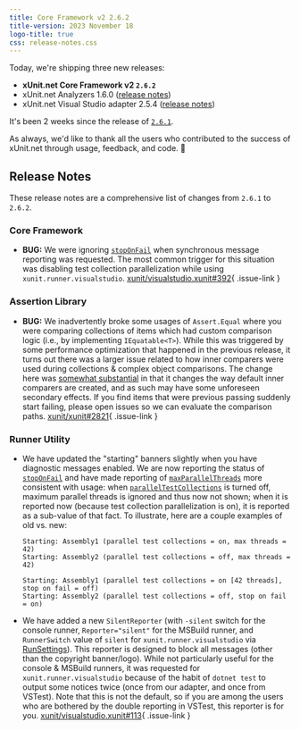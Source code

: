 ```yaml
---
title: Core Framework v2 2.6.2
title-version: 2023 November 18
logo-title: true
css: release-notes.css
---
```


Today, we're shipping three new releases:

* **xUnit.net Core Framework v2 `2.6.2`**
* xUnit.net Analyzers 1.6.0  ([release notes](/releases/analyzers/1.6.0))
* xUnit.net Visual Studio adapter 2.5.4 ([release notes](/releases/visualstudio/2.5.4))

It's been 2 weeks since the release of [`2.6.1`](/releases/v2/2.6.1).

As always, we'd like to thank all the users who contributed to the success of xUnit.net through usage, feedback, and code. 🎉

## Release Notes

These release notes are a comprehensive list of changes from `2.6.1` to `2.6.2`.

### Core Framework

* **BUG:** We were ignoring [`stopOnFail`](/docs/config-xunit-runner-json#stopOnFail) when synchronous message reporting was requested. The most common trigger for this situation was disabling test collection parallelization while using `xunit.runner.visualstudio`. [xunit/visualstudio.xunit#392](https://github.com/xunit/visualstudio.xunit/issues/392){ .issue-link }

### Assertion Library

* **BUG:** We inadvertently broke some usages of `Assert.Equal` where you were comparing collections of items which had custom comparison logic (i.e., by implementing `IEquatable<T>`). While this was triggered by some performance optimization that happened in the previous release, it turns out there was a larger issue related to how inner comparers were used during collections & complex object comparisons. The change here was [somewhat substantial](https://github.com/xunit/assert.xunit/commit/455865ac846c0812e80ffb1c4a46b9d5d35ff828) in that it changes the way default inner comparers are created, and as such may have some unforeseen secondary effects. If you find items that were previous passing suddenly start failing, please open issues so we can evaluate the comparison paths. [xunit/xunit#2821](https://github.com/xunit/xunit/issues/2821){ .issue-link }

### Runner Utility

* We have updated the "starting" banners slightly when you have diagnostic messages enabled. We are now reporting the status of [`stopOnFail`](/docs/config-xunit-runner-json#stopOnFail) and have made reporting of [`maxParallelThreads`](/docs/config-xunit-runner-json#maxParallelThreads) more consistent with usage: when [`parallelTestCollections`](/docs/config-xunit-runner-json#parallelTestCollections) is turned off, maximum parallel threads is ignored and thus now not shown; when it is reported now (because test collection parallelization is on), it is reported as a sub-value of that fact. To illustrate, here are   a couple examples of old vs. new:

  ```text
  Starting: Assembly1 (parallel test collections = on, max threads = 42)
  Starting: Assembly2 (parallel test collections = off, max threads = 42)
  ```

  ```text
  Starting: Assembly1 (parallel test collections = on [42 threads], stop on fail = off)
  Starting: Assembly2 (parallel test collections = off, stop on fail = on)
  ```

* We have added a new `SilentReporter` (with `-silent` switch for the console runner, `Reporter="silent"` for the MSBuild runner, and `RunnerSwitch` value of `silent` for `xunit.runner.visualstudio` via [RunSettings](/docs/config-runsettings)). This reporter is designed to block all messages (other than the copyright banner/logo). While not particularly useful for the console & MSBuild runners, it was requested for `xunit.runner.visualstudio` because of the habit of `dotnet test` to output some notices twice (once from our adapter, and once from VSTest). Note that this is not the default, so if you are among the users who are bothered by the double reporting in VSTest, this reporter is for you. [xunit/visualstudio.xunit#113](https://github.com/xunit/visualstudio.xunit/issues/113){ .issue-link }
